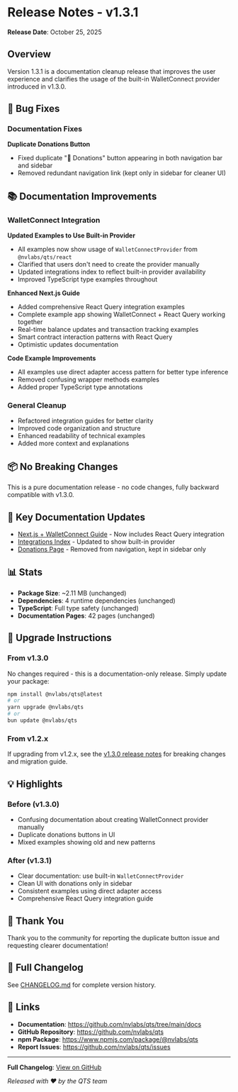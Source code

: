 # Release Notes - v1.3.1

**Release Date**: October 25, 2025

## Overview

Version 1.3.1 is a documentation cleanup release that improves the user experience and clarifies the usage of the built-in WalletConnect provider introduced in v1.3.0.

## 🐛 Bug Fixes

### Documentation Fixes

**Duplicate Donations Button**
- Fixed duplicate "💝 Donations" button appearing in both navigation bar and sidebar
- Removed redundant navigation link (kept only in sidebar for cleaner UI)

## 📚 Documentation Improvements

### WalletConnect Integration

**Updated Examples to Use Built-in Provider**
- All examples now show usage of `WalletConnectProvider` from `@nvlabs/qts/react`
- Clarified that users don't need to create the provider manually
- Updated integrations index to reflect built-in provider availability
- Improved TypeScript type examples throughout

**Enhanced Next.js Guide**
- Added comprehensive React Query integration examples
- Complete example app showing WalletConnect + React Query working together
- Real-time balance updates and transaction tracking examples
- Smart contract interaction patterns with React Query
- Optimistic updates documentation

**Code Example Improvements**
- All examples use direct adapter access pattern for better type inference
- Removed confusing wrapper methods examples
- Added proper TypeScript type annotations

### General Cleanup

- Refactored integration guides for better clarity
- Improved code organization and structure
- Enhanced readability of technical examples
- Added more context and explanations

## 📦 No Breaking Changes

This is a pure documentation release - no code changes, fully backward compatible with v1.3.0.

## 🔗 Key Documentation Updates

- [Next.js + WalletConnect Guide](/docs/integrations/nextjs-walletconnect) - Now includes React Query integration
- [Integrations Index](/docs/integrations) - Updated to show built-in provider
- [Donations Page](/docs/donations) - Removed from navigation, kept in sidebar only

## 📊 Stats

- **Package Size**: ~2.11 MB (unchanged)
- **Dependencies**: 4 runtime dependencies (unchanged)
- **TypeScript**: Full type safety (unchanged)
- **Documentation Pages**: 42 pages (unchanged)

## 🚀 Upgrade Instructions

### From v1.3.0

No changes required - this is a documentation-only release. Simply update your package:

```bash
npm install @nvlabs/qts@latest
# or
yarn upgrade @nvlabs/qts
# or
bun update @nvlabs/qts
```

### From v1.2.x

If upgrading from v1.2.x, see the [v1.3.0 release notes](./RELEASE_NOTES_v1.3.0.md) for breaking changes and migration guide.

## 💡 Highlights

### Before (v1.3.0)
- Confusing documentation about creating WalletConnect provider manually
- Duplicate donations buttons in UI
- Mixed examples showing old and new patterns

### After (v1.3.1)
- Clear documentation: use built-in `WalletConnectProvider`
- Clean UI with donations only in sidebar
- Consistent examples using direct adapter access
- Comprehensive React Query integration guide

## 🙏 Thank You

Thank you to the community for reporting the duplicate button issue and requesting clearer documentation!

## 📝 Full Changelog

See [CHANGELOG.md](/docs/changelog) for complete version history.

## 🔗 Links

- **Documentation**: https://github.com/nvlabs/qts/tree/main/docs
- **GitHub Repository**: https://github.com/nvlabs/qts
- **npm Package**: https://www.npmjs.com/package/@nvlabs/qts
- **Report Issues**: https://github.com/nvlabs/qts/issues

---

**Full Changelog**: [View on GitHub](https://github.com/nvlabs/qts/compare/v1.3.0...v1.3.1)

*Released with ❤️ by the QTS team*